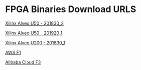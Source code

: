 FPGA Binaries Download URLS
========================

[Xilinx Alveo U50  - 201830_2](https://tech.accelize.com/cs/github_refdesigns/Xilinx_SDAccel/01_rtl_kernel/rtl_adder_pipes/xclbin.ref/rtl_adder_pipes_drm.U50.201830_2.xclbin)


[Xilinx Alveo U50  - 201920_1](https://tech.accelize.com/cs/github_refdesigns/Xilinx_SDAccel/01_rtl_kernel/rtl_adder_pipes/xclbin.ref/rtl_adder_pipes_drm_U50.201920_1.xclbin)


[Xilinx Alveo U200 - 201830_1](https://tech.accelize.com/cs/github_refdesigns/Xilinx_SDAccel/01_rtl_kernel/rtl_adder_pipes/xclbin.ref/rtl_adder_pipes_drm.U200.201830_1.xclbin)


[AWS F1](https://tech.accelize.com/cs/github_refdesigns/Xilinx_SDAccel/01_rtl_kernel/rtl_adder_pipes/xclbin.ref/rtl_adder_pipes_drm.AWSF1.20191.awsxclbin)


[Alibaba Cloud F3](https://tech.accelize.com/cs/github_refdesigns/Xilinx_SDAccel/01_rtl_kernel/rtl_adder_pipes/xclbin.ref/rtl_adder_pipes_drm.abbf3.xclbin)
